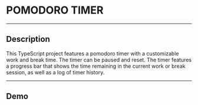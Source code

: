 # **POMODORO TIMER**

---

## Description

This TypeScript project features a pomodoro timer with a customizable work and break time. The timer can be paused and reset. The timer features a progress bar that shows the time remaining in the current work or break session, as well as a log of timer history.

---

## Demo
